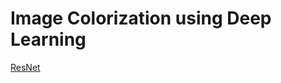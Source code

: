 # Image Colorization using Deep Learning

[ResNet](Results/ResNet.png, "Image Colorized using ResNet: GrayScale, Generated, Target")